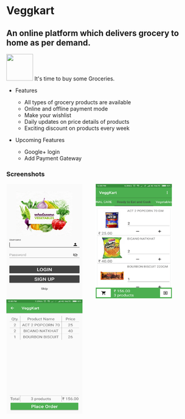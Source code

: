 # Veggkart
## An online platform which delivers grocery to home as per demand.
<img src="http://www.free-icons-download.net/images/shopping-cart-logo-icon-74183.png" width="70" height="70"/> It's time to buy some Groceries.

+ Features
  - All types of grocery products are available
  - Online and offline payment mode
  - Make your wishlist
  - Daily updates on price details of products
  - Exciting discount on products every week
  
+ Upcoming Features
  - Google+ login 
  - Add Payment Gateway
 
 
 ### Screenshots
<img src="https://raw.githubusercontent.com/Dex1019/Veggkart/master/screenshot/1.png" width="200" height="300"/>&nbsp;&nbsp; &nbsp;&nbsp; &nbsp;&nbsp; <img src="https://raw.githubusercontent.com/Dex1019/Veggkart/master/screenshot/2.png" width="200" height="300"/>&nbsp;&nbsp; &nbsp;&nbsp; &nbsp;&nbsp;
<img src="https://raw.githubusercontent.com/Dex1019/Veggkart/master/screenshot/3.png" width="200" height="300"/>

